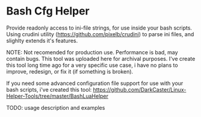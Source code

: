 # Bash Cfg Helper

Provide readonly access to ini-file strings, for use inside your bash scripts.
Using crudini utility (https://github.com/pixelb/crudini) to parse ini files, and slighlty extends it's features.

NOTE: Not recomended for production use. Performance is bad, may contain bugs.
This tool was uploaded here for archival purposes.
I've create this tool long time ago for a very specific use case, i have no plans to improve, redesign, or fix it (if something is broken).

If you need some advanced configuration file support for use with your bash scripts, i've created this tool:
https://github.com/DarkCaster/Linux-Helper-Tools/tree/master/BashLuaHelper

TODO: usage description and examples

